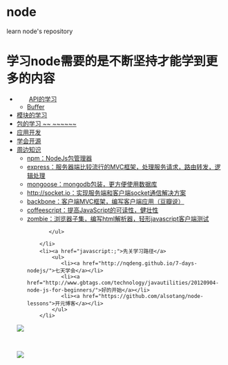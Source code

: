 # node
learn node's repository 

<h1>学习node需要的是不断坚持才能学到更多的内容</h1>
<ul>
		<li>
		　　<a href="javascript:;">API的学习</a>
		    <ul>
		      <li><a href="http://www.tuicool.com/articles/rIZBvq" target="_blank">Buffer</a></li>
		    </ul/>
		</li>
		<li><a href="javascript:;">模块的学习</a></li>
		<li><a href="javascript:;">包的学习      ~~      ~~~~~~</a></li>
		<li><a href="javascript:;">应用开发</a></li>
		<li><a href="javascript:;">学会开源</a></li>
		<li><a href="javascript:;">周边知识</a>
		   <ul>
		      <li><a href="javascript:;">npm：NodeJs包管理器</a></li>
              <li><a href="javascript:;">express：服务器端比较流行的MVC框架，处理服务请求，路由转发，逻辑处理</a></li>
              <li><a href="javascript:;">mongoose：mongodb包装，更方便使用数据库</a></li>
              <li><a href="javascript:;">http://socket.io：实现服务端和客户端socket通信解决方案</a></li>
              <li><a href="javascript:;">backbone：客户端MVC框架，编写客户端应用（豆瓣说）</a></li>
              <li><a href="javascript:;">coffeescript：提高JavaScript的可读性，健壮性</a></li>
              <li><a href="javascript:;">zombie：浏览器子集，编写html解析器，轻形javascript客户端测试</a></li>
         
		   </ul>           
		
		</li>
		<li><a href="javascript:;">先关学习路径</a>
		    <ul>
		       <li><a href="http://nqdeng.github.io/7-days-nodejs/">七天学会</a></li>
               <li><a href="http://www.gbtags.com/technology/javautilities/20120904-node-js-for-beginners/">好的开始</a></li>
               <li><a href="https://github.com/alsotang/node-lessons">开元博客</a></li>
		    </ul>
		</li>
</ul>
<p><img src="http://linux.it.net.cn/uploads/allimg/150219/14004C625-0.jpg?2015029135438" /></p>
<br/>
<p><img src="http://static.open-open.com/lib/uploadImg/20150402/20150402105345_812.png"/></p>
